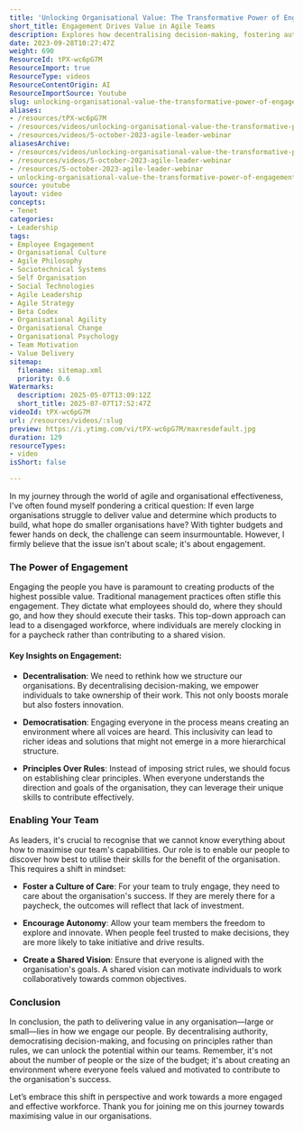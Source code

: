 ```yaml
---
title: 'Unlocking Organisational Value: The Transformative Power of Engagement in Agile Teams'
short_title: Engagement Drives Value in Agile Teams
description: Explores how decentralising decision-making, fostering autonomy, and building a shared vision in agile teams can boost engagement and unlock greater organisational value.
date: 2023-09-28T10:27:47Z
weight: 690
ResourceId: tPX-wc6pG7M
ResourceImport: true
ResourceType: videos
ResourceContentOrigin: AI
ResourceImportSource: Youtube
slug: unlocking-organisational-value-the-transformative-power-of-engagement-in-agile-teams
aliases:
- /resources/tPX-wc6pG7M
- /resources/videos/unlocking-organisational-value-the-transformative-power-of-engagement-in-agile-teams
- /resources/videos/5-october-2023-agile-leader-webinar
aliasesArchive:
- /resources/videos/unlocking-organisational-value-the-transformative-power-of-engagement-in-agile-teams
- /resources/videos/5-october-2023-agile-leader-webinar
- /resources/5-october-2023-agile-leader-webinar
- unlocking-organisational-value-the-transformative-power-of-engagement-in-agile-teams
source: youtube
layout: video
concepts:
- Tenet
categories:
- Leadership
tags:
- Employee Engagement
- Organisational Culture
- Agile Philosophy
- Sociotechnical Systems
- Self Organisation
- Social Technologies
- Agile Leadership
- Agile Strategy
- Beta Codex
- Organisational Agility
- Organisational Change
- Organisational Psychology
- Team Motivation
- Value Delivery
sitemap:
  filename: sitemap.xml
  priority: 0.6
Watermarks:
  description: 2025-05-07T13:09:12Z
  short_title: 2025-07-07T17:52:47Z
videoId: tPX-wc6pG7M
url: /resources/videos/:slug
preview: https://i.ytimg.com/vi/tPX-wc6pG7M/maxresdefault.jpg
duration: 129
resourceTypes:
- video
isShort: false

---
```

In my journey through the world of agile and organisational effectiveness, I've often found myself pondering a critical question: If even large organisations struggle to deliver value and determine which products to build, what hope do smaller organisations have? With tighter budgets and fewer hands on deck, the challenge can seem insurmountable. However, I firmly believe that the issue isn't about scale; it's about engagement.

### The Power of Engagement

Engaging the people you have is paramount to creating products of the highest possible value. Traditional management practices often stifle this engagement. They dictate what employees should do, where they should go, and how they should execute their tasks. This top-down approach can lead to a disengaged workforce, where individuals are merely clocking in for a paycheck rather than contributing to a shared vision.

#### Key Insights on Engagement:

- **Decentralisation**: We need to rethink how we structure our organisations. By decentralising decision-making, we empower individuals to take ownership of their work. This not only boosts morale but also fosters innovation.
  
- **Democratisation**: Engaging everyone in the process means creating an environment where all voices are heard. This inclusivity can lead to richer ideas and solutions that might not emerge in a more hierarchical structure.

- **Principles Over Rules**: Instead of imposing strict rules, we should focus on establishing clear principles. When everyone understands the direction and goals of the organisation, they can leverage their unique skills to contribute effectively.

### Enabling Your Team

As leaders, it's crucial to recognise that we cannot know everything about how to maximise our team's capabilities. Our role is to enable our people to discover how best to utilise their skills for the benefit of the organisation. This requires a shift in mindset:

- **Foster a Culture of Care**: For your team to truly engage, they need to care about the organisation's success. If they are merely there for a paycheck, the outcomes will reflect that lack of investment.

- **Encourage Autonomy**: Allow your team members the freedom to explore and innovate. When people feel trusted to make decisions, they are more likely to take initiative and drive results.

- **Create a Shared Vision**: Ensure that everyone is aligned with the organisation's goals. A shared vision can motivate individuals to work collaboratively towards common objectives.

### Conclusion

In conclusion, the path to delivering value in any organisation—large or small—lies in how we engage our people. By decentralising authority, democratising decision-making, and focusing on principles rather than rules, we can unlock the potential within our teams. Remember, it's not about the number of people or the size of the budget; it's about creating an environment where everyone feels valued and motivated to contribute to the organisation's success. 

Let’s embrace this shift in perspective and work towards a more engaged and effective workforce. Thank you for joining me on this journey towards maximising value in our organisations.
